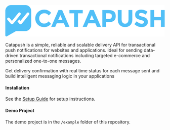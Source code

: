 ![Catapush Logo](https://github.com/Catapush/catapush-ios-sdk-pod/raw/master/images/catapush_logo.png)

Catapush is a simple, reliable and scalable delivery API for transactional push notifications for websites and applications. Ideal for sending data-driven transactional notifications including targeted e-commerce and personalized one-to-one messages.

Get delivery confirmation with real time status for each message sent and build intelligent messaging logic in your applications

#### Installation
See the [Setup Guide](SETUP.md) for setup instructions.

#### Demo Project
The demo project is in the `/example` folder of this repository.